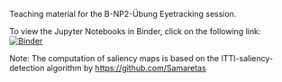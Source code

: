 Teaching material for the B-NP2-Übung Eyetracking session.

To view the Jupyter Notebooks in Binder, click on the following link:
[![Binder](https://mybinder.org/badge_logo.svg)](https://mybinder.org/v2/gh/patrikpolgari/teaching_eye_movements_and_target_selection/HEAD)

Note: The computation of saliency maps is based on the ITTI-saliency-detection algorithm by https://github.com/Samaretas
